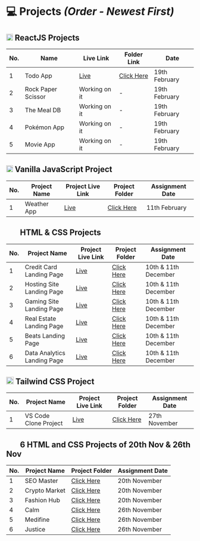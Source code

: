# 💻 Projects *(Order - Newest First)*

## <img height="18px" src="https://upload.wikimedia.org/wikipedia/commons/a/a7/React-icon.svg"> ReactJS Projects
| No. 	| **Name**           	| **Live Link**                                	| **Folder Link**                                    	| **Date**      	|
|-----	|--------------------	|----------------------------------------------	|----------------------------------------------------	|---------------	|
| 1   	| Todo App           	| [Live](https://todoappreact-js.netlify.app/) 	| [Click Here](./11.%20Todo%20App%20React/todo-app/) 	| 19th February 	|
| 2   	| Rock Paper Scissor 	| Working on it                                	|   -                                                 	| 19th February 	|
| 3   	| The Meal DB        	| Working on it                                	|   -                                                	| 19th February 	|
| 4   	| Pokémon App        	| Working on it                                	|   -                                                 	| 19th February 	|
| 5   	| Movie App          	| Working on it                                	|   -                                                 	| 19th February 	|

## <img height="18px" src="https://user-images.githubusercontent.com/110087385/214230548-73bce776-1fc4-4373-bca2-29b1213e0062.jpg"> Vanilla JavaScript Project
| No. 	| **Project Name** | **Project Live Link** | **Project Folder** | **Assignment Date**  	|
|-----	|----------------- |---------------------- |------------------- |---------------------  |
| 1     | Weather App      | [Live](https://search-weather-app-javascript.netlify.app/) | [Click Here](./10.%20Weather%20App%20Using%20Vanilla%20JavaScript/) | 11th February       |

## <img height="16px" src="https://www.w3.org/html/logo/badge/html5-badge-h-solo.png"><img height="16px" src="https://user-images.githubusercontent.com/110087385/210600757-c5cd4168-1913-4cb9-8c09-1d43f9a7565b.png"> HTML & CSS Projects

| No. 	| **Project Name** | **Project Live Link** | **Project Folder** | **Assignment Date**  	|
|-----	|-----------------------------	|-------------------------------------------------------	|----------------------------------------------------------------------	|----------------------	|
| 1   	| Credit Card Landing Page    	| [Live](https://harmonious-chimera-8e5272.netlify.app/) 	| [Click Here](./4.%20Credit%20Card%20Landing%20Page/)  	| 10th & 11th December 	|
| 2   	| Hosting Site Landing Page   	| [Live](https://golden-cassata-eb391c.netlify.app/)     	| [Click Here](./5.%20Hosting%20Site%20Landing%20Page/) 	| 10th & 11th December 	|
| 3   	| Gaming Site Landing Page    	| [Live](https://friendly-churros-11f90b.netlify.app/)   	| [Click Here](./6.%20Gaming%20Site%20Landing%20Page/)  	| 10th & 11th December 	|
| 4   	| Real Estate Landing Page    	| [Live](https://bright-croissant-78fd8e.netlify.app/)      | [Click Here](./7.%20Real%20Estate%20Landing%20Page/)   | 10th & 11th December 	|
| 5   	| Beats Landing Page          	| [Live](https://beatsaudiohq.netlify.app/)                 | [Click Here](./8.%20Beats%20Landing%20Page/)           | 10th & 11th December 	|
| 6   	| Data Analytics Landing Page   | [Live](https://data-lab.netlify.app/)                     | [Click Here](./9.%20Data%20Analytics%20Landing%20Page/)| 10th & 11th December 	|


## <img height="20px" src="https://user-images.githubusercontent.com/110087385/210603643-e581d4a4-9ecc-41a3-bf6a-e05bc6123496.png"> Tailwind CSS Project

| No. 	| **Project Name**      	| **Project Live Link**                                	| **Project Folder**                                                        	| Assignment Date 	|
|-----	|-----------------------	|------------------------------------------------------	|---------------------------------------------------------------------------	|-----------------	|
| 1   	| VS Code Clone Project 	| [Live](https://singular-duckanoo-feab3a.netlify.app) 	| [Click Here](./3.Project%2027th%20Nov%20VS%20Code%20Clone) 	| 27th November   	|


## <img height="16px" src="https://www.w3.org/html/logo/badge/html5-badge-h-solo.png"><img height="16px" src="https://user-images.githubusercontent.com/110087385/210600757-c5cd4168-1913-4cb9-8c09-1d43f9a7565b.png"> 6 HTML and CSS Projects of 20th Nov & 26th Nov

| No. 	| **Project Name** 	| **Project Folder**                                                                  	| Assignment Date 	|
|-----	|------------------	|-------------------------------------------------------------------------------------	|-----------------	|
| 1   	| SEO Master       	| [Click Here](./1.%20Project%2020th%20Nov/FSJS%202.0%20Project%2001/) 	| 20th November   	|
| 2   	| Crypto Market    	| [Click Here](./1.%20Project%2020th%20Nov/FSJS%202.0%20Project%2002/) 	| 20th November   	|
| 3   	| Fashion Hub      	| [Click Here](./1.%20Project%2020th%20Nov/FSJS%202.0%20Project%2003/) 	| 20th November   	|
| 4  	| Calm             	| [Click Here](./2.%20Project%2026th%20Nov/Project%201/) 	| 26th November       	|
| 5  	| Medifine         	| [Click Here](./2.%20Project%2026th%20Nov/Project%202/) 	| 26th November       	|
| 6  	| Justice          	| [Click Here](./2.%20Project%2026th%20Nov/Project%203/) 	| 26th November       	|
